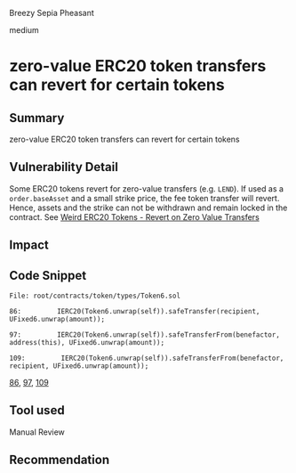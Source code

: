 Breezy Sepia Pheasant

medium

# zero-value ERC20 token transfers can revert for certain tokens
## Summary

zero-value ERC20 token transfers can revert for certain tokens

## Vulnerability Detail

Some ERC20 tokens revert for zero-value transfers (e.g. `LEND`). If used as a `order.baseAsset` and a small strike price, the fee token transfer will revert. Hence, assets and the strike can not be withdrawn and remain locked in the contract.
See [Weird ERC20 Tokens - Revert on Zero Value Transfers](https://github.com/d-xo/weird-erc20#revert-on-zero-value-transfers)

## Impact

## Code Snippet

```solidity
File: root/contracts/token/types/Token6.sol

86:         IERC20(Token6.unwrap(self)).safeTransfer(recipient, UFixed6.unwrap(amount));

97:         IERC20(Token6.unwrap(self)).safeTransferFrom(benefactor, address(this), UFixed6.unwrap(amount));

109:         IERC20(Token6.unwrap(self)).safeTransferFrom(benefactor, recipient, UFixed6.unwrap(amount));

```

[86](https://github.com/sherlock-audit/2023-09-perennial/tree/main/root/contracts/token/types/Token6.sol#L86), [97](https://github.com/sherlock-audit/2023-09-perennial/tree/main/root/contracts/token/types/Token6.sol#L97), [109](https://github.com/sherlock-audit/2023-09-perennial/tree/main/root/contracts/token/types/Token6.sol#L109)


## Tool used

Manual Review

## Recommendation
